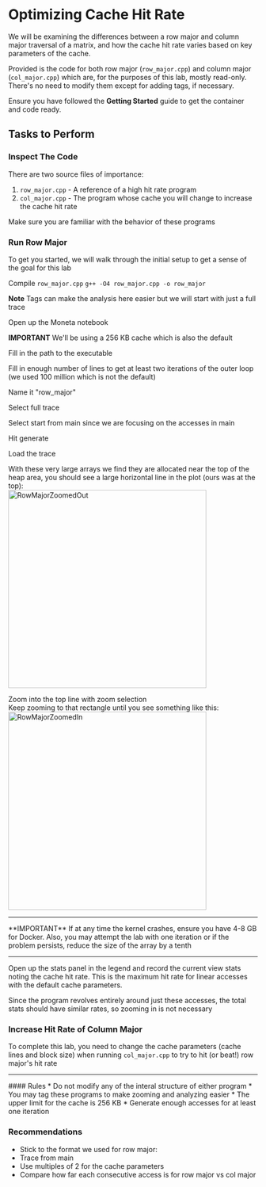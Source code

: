 # Optimizing Cache Hit Rate

We will be examining the differences between a row major and column major traversal of a matrix,
and how the cache hit rate varies based on key parameters of the cache.

Provided is the code for both row major (`row_major.cpp`) and column major (`col_major.cpp`)
which are, for the purposes of this lab, mostly read-only. There's no need to modify them except for
adding tags, if necessary.

Ensure you have followed the **Getting Started** guide to get the container and code ready.

## Tasks to Perform

### Inspect The Code

There are two source files of importance:
1. `row_major.cpp` - A reference of a high hit rate program
2. `col_major.cpp` - The program whose cache you will change to increase the cache hit rate

Make sure you are familiar with the behavior of these programs

### Run Row Major

To get you started, we will walk through the initial setup to get a sense of the goal for this lab


Compile `row_major.cpp`
`g++ -O4 row_major.cpp -o row_major`

**Note** Tags can make the analysis here easier but we will start with just a full trace

Open up the Moneta notebook

**IMPORTANT** We'll be using a 256 KB cache which is also the default

Fill in the path to the executable  

Fill in enough number of lines to get at least two iterations of the outer loop (we used 100 million which is not the default)  

Name it "row_major"  

Select full trace  

Select start from main since we are focusing on the accesses in main  

Hit generate  

Load the trace  

With these very large arrays we find they are allocated near the top of the heap area, you should see a large horizontal line in the plot (ours was at the top):  
<img src="../../assets/InitialRowMajor.png" alt="RowMajorZoomedOut" width="400px">  

Zoom into the top line with zoom selection  
Keep zooming to that rectangle until you see something like this:  
<img src="../../assets/RowMajor.png" alt="RowMajorZoomedIn" width="400px">  
<hr>
**IMPORTANT** If at any time the kernel crashes, ensure you have 4-8 GB for Docker. Also, you may attempt the lab with one iteration or if the problem persists, reduce the size of the array by a tenth  
<hr>

Open up the stats panel in the legend and record the current view stats noting the cache hit rate. This is the maximum hit rate for linear accesses with the default cache parameters.  

Since the program revolves entirely around just these accesses, the total stats should have similar rates, so zooming in is not necessary

### Increase Hit Rate of Column Major

To complete this lab, you need to change the cache parameters (cache lines and block size) when running `col_major.cpp` to try to hit (or beat!) row major's hit rate

<hr>
#### Rules
* Do not modify any of the interal structure of either program
* You may tag these programs to make zooming and analyzing easier
* The upper limit for the cache is 256 KB
* Generate enough accesses for at least one iteration

### Recommendations
* Stick to the format we used for row major:
* Trace from main
* Use multiples of 2 for the cache parameters
* Compare how far each consecutive access is for row major vs col major


